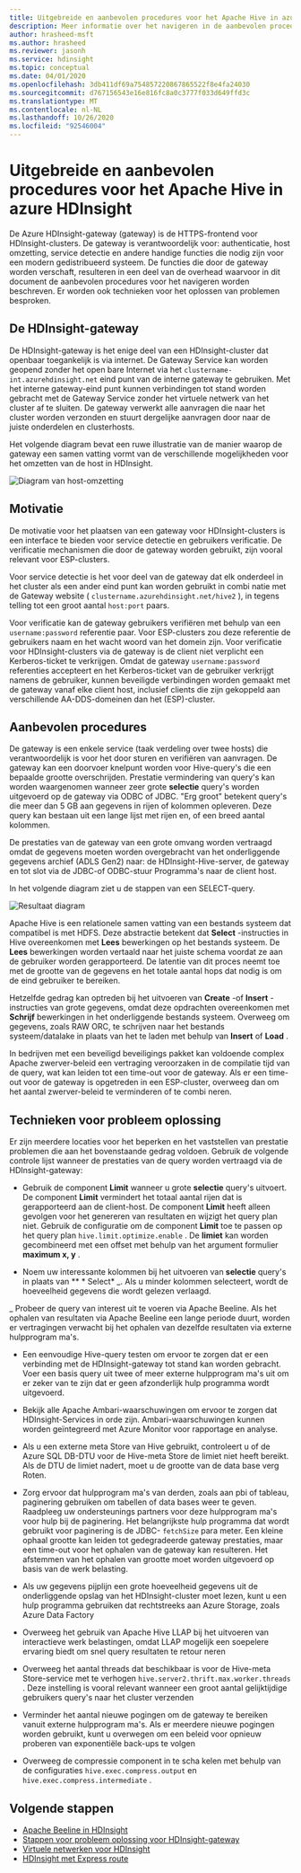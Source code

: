 ```yaml
---
title: Uitgebreide en aanbevolen procedures voor het Apache Hive in azure HDInsight
description: Meer informatie over het navigeren in de aanbevolen procedures voor het uitvoeren van Hive-query's via de Azure HDInsight-gateway
author: hrasheed-msft
ms.author: hrasheed
ms.reviewer: jasonh
ms.service: hdinsight
ms.topic: conceptual
ms.date: 04/01/2020
ms.openlocfilehash: 3db411df69a754857220867865522f8e4fa24030
ms.sourcegitcommit: d767156543e16e816fc8a0c3777f033d649ffd3c
ms.translationtype: MT
ms.contentlocale: nl-NL
ms.lasthandoff: 10/26/2020
ms.locfileid: "92546004"
---
```

# <a name="gateway-deep-dive-and-best-practices-for-apache-hive-in-azure-hdinsight"></a>Uitgebreide en aanbevolen procedures voor het Apache Hive in azure HDInsight

De Azure HDInsight-gateway (gateway) is de HTTPS-frontend voor HDInsight-clusters. De gateway is verantwoordelijk voor: authenticatie, host omzetting, service detectie en andere handige functies die nodig zijn voor een modern gedistribueerd systeem. De functies die door de gateway worden verschaft, resulteren in een deel van de overhead waarvoor in dit document de aanbevolen procedures voor het navigeren worden beschreven. Er worden ook technieken voor het oplossen van problemen besproken.

## <a name="the-hdinsight-gateway"></a>De HDInsight-gateway

De HDInsight-gateway is het enige deel van een HDInsight-cluster dat openbaar toegankelijk is via internet. De Gateway Service kan worden geopend zonder het open bare Internet via het `clustername-int.azurehdinsight.net` eind punt van de interne gateway te gebruiken. Met het interne gateway-eind punt kunnen verbindingen tot stand worden gebracht met de Gateway Service zonder het virtuele netwerk van het cluster af te sluiten. De gateway verwerkt alle aanvragen die naar het cluster worden verzonden en stuurt dergelijke aanvragen door naar de juiste onderdelen en clusterhosts.

Het volgende diagram bevat een ruwe illustratie van de manier waarop de gateway een samen vatting vormt van de verschillende mogelijkheden voor het omzetten van de host in HDInsight.

![Diagram van host-omzetting](./media/gateway-best-practices/host-resolution-diagram.png "Diagram van host-omzetting")

## <a name="motivation"></a>Motivatie

De motivatie voor het plaatsen van een gateway voor HDInsight-clusters is een interface te bieden voor service detectie en gebruikers verificatie. De verificatie mechanismen die door de gateway worden gebruikt, zijn vooral relevant voor ESP-clusters.

Voor service detectie is het voor deel van de gateway dat elk onderdeel in het cluster als een ander eind punt kan worden gebruikt in combi natie met de Gateway website ( `clustername.azurehdinsight.net/hive2` ), in tegens telling tot een groot aantal `host:port` paars.

Voor verificatie kan de gateway gebruikers verifiëren met behulp van een `username:password` referentie paar. Voor ESP-clusters zou deze referentie de gebruikers naam en het wacht woord van het domein zijn. Voor verificatie voor HDInsight-clusters via de gateway is de client niet verplicht een Kerberos-ticket te verkrijgen. Omdat de gateway `username:password` referenties accepteert en het Kerberos-ticket van de gebruiker verkrijgt namens de gebruiker, kunnen beveiligde verbindingen worden gemaakt met de gateway vanaf elke client host, inclusief clients die zijn gekoppeld aan verschillende AA-DDS-domeinen dan het (ESP)-cluster.

## <a name="best-practices"></a>Aanbevolen procedures

De gateway is een enkele service (taak verdeling over twee hosts) die verantwoordelijk is voor het door sturen en verifiëren van aanvragen. De gateway kan een doorvoer knelpunt worden voor Hive-query's die een bepaalde grootte overschrijden. Prestatie vermindering van query's kan worden waargenomen wanneer zeer grote **selectie** query's worden uitgevoerd op de gateway via ODBC of JDBC. "Erg groot" betekent query's die meer dan 5 GB aan gegevens in rijen of kolommen opleveren. Deze query kan bestaan uit een lange lijst met rijen en, of een breed aantal kolommen.

De prestaties van de gateway van een grote omvang worden vertraagd omdat de gegevens moeten worden overgebracht van het onderliggende gegevens archief (ADLS Gen2) naar: de HDInsight-Hive-server, de gateway en tot slot via de JDBC-of ODBC-stuur Programma's naar de client host.

In het volgende diagram ziet u de stappen van een SELECT-query.

![Resultaat diagram](./media/gateway-best-practices/result-retrieval-diagram.png "Resultaat diagram")

Apache Hive is een relationele samen vatting van een bestands systeem dat compatibel is met HDFS. Deze abstractie betekent dat **Select** -instructies in Hive overeenkomen met **Lees** bewerkingen op het bestands systeem. De **Lees** bewerkingen worden vertaald naar het juiste schema voordat ze aan de gebruiker worden gerapporteerd. De latentie van dit proces neemt toe met de grootte van de gegevens en het totale aantal hops dat nodig is om de eind gebruiker te bereiken.

Hetzelfde gedrag kan optreden bij het uitvoeren van **Create** -of **Insert** -instructies van grote gegevens, omdat deze opdrachten overeenkomen met **Schrijf** bewerkingen in het onderliggende bestands systeem. Overweeg om gegevens, zoals RAW ORC, te schrijven naar het bestands systeem/datalake in plaats van het te laden met behulp van **Insert** of **Load** .

In bedrijven met een beveiligd beveiligings pakket kan voldoende complex Apache zwerver-beleid een vertraging veroorzaken in de compilatie tijd van de query, wat kan leiden tot een time-out voor de gateway. Als er een time-out voor de gateway is opgetreden in een ESP-cluster, overweeg dan om het aantal zwerver-beleid te verminderen of te combi neren.

## <a name="troubleshooting-techniques"></a>Technieken voor probleem oplossing

Er zijn meerdere locaties voor het beperken en het vaststellen van prestatie problemen die aan het bovenstaande gedrag voldoen. Gebruik de volgende controle lijst wanneer de prestaties van de query worden vertraagd via de HDInsight-gateway:

* Gebruik de component **Limit** wanneer u grote **selectie** query's uitvoert. De component **Limit** vermindert het totaal aantal rijen dat is gerapporteerd aan de client-host. De component **Limit** heeft alleen gevolgen voor het genereren van resultaten en wijzigt het query plan niet. Gebruik de configuratie om de component **Limit** toe te passen op het query plan `hive.limit.optimize.enable` . De **limiet** kan worden gecombineerd met een offset met behulp van het argument formulier **maximum x, y** .

* Noem uw interessante kolommen bij het uitvoeren van **selectie** query's in plaats van ** \* Select* _. Als u minder kolommen selecteert, wordt de hoeveelheid gegevens die wordt gelezen verlaagd.

_ Probeer de query van interest uit te voeren via Apache Beeline. Als het ophalen van resultaten via Apache Beeline een lange periode duurt, worden er vertragingen verwacht bij het ophalen van dezelfde resultaten via externe hulpprogram ma's.

* Een eenvoudige Hive-query testen om ervoor te zorgen dat er een verbinding met de HDInsight-gateway tot stand kan worden gebracht. Voer een basis query uit twee of meer externe hulpprogram ma's uit om er zeker van te zijn dat er geen afzonderlijk hulp programma wordt uitgevoerd.

* Bekijk alle Apache Ambari-waarschuwingen om ervoor te zorgen dat HDInsight-Services in orde zijn. Ambari-waarschuwingen kunnen worden geïntegreerd met Azure Monitor voor rapportage en analyse.

* Als u een externe meta Store van Hive gebruikt, controleert u of de Azure SQL DB-DTU voor de Hive-meta Store de limiet niet heeft bereikt. Als de DTU de limiet nadert, moet u de grootte van de data base verg Roten.

* Zorg ervoor dat hulpprogram ma's van derden, zoals aan pbi of tableau, paginering gebruiken om tabellen of data bases weer te geven. Raadpleeg uw ondersteunings partners voor deze hulpprogram ma's voor hulp bij de paginering. Het belangrijkste hulp programma dat wordt gebruikt voor paginering is de JDBC- `fetchSize` para meter. Een kleine ophaal grootte kan leiden tot gedegradeerde gateway prestaties, maar een time-out voor het ophalen van de gateway kan resulteren. Het afstemmen van het ophalen van grootte moet worden uitgevoerd op basis van de werk belasting.

* Als uw gegevens pijplijn een grote hoeveelheid gegevens uit de onderliggende opslag van het HDInsight-cluster moet lezen, kunt u een hulp programma gebruiken dat rechtstreeks aan Azure Storage, zoals Azure Data Factory

* Overweeg het gebruik van Apache Hive LLAP bij het uitvoeren van interactieve werk belastingen, omdat LLAP mogelijk een soepelere ervaring biedt om snel query resultaten te retour neren

* Overweeg het aantal threads dat beschikbaar is voor de Hive-meta Store-service met te verhogen `hive.server2.thrift.max.worker.threads` . Deze instelling is vooral relevant wanneer een groot aantal gelijktijdige gebruikers query's naar het cluster verzenden

* Verminder het aantal nieuwe pogingen om de gateway te bereiken vanuit externe hulpprogram ma's. Als er meerdere nieuwe pogingen worden gebruikt, kunt u overwegen om een beleid voor opnieuw proberen van exponentiële back-ups te volgen

* Overweeg de compressie component in te scha kelen met behulp van de configuraties `hive.exec.compress.output` en `hive.exec.compress.intermediate` .

## <a name="next-steps"></a>Volgende stappen

* [Apache Beeline in HDInsight](../hadoop/apache-hadoop-use-hive-beeline.md)
* [Stappen voor probleem oplossing voor HDInsight-gateway](./troubleshoot-gateway-timeout.md)
* [Virtuele netwerken voor HDInsight](../hdinsight-plan-virtual-network-deployment.md)
* [HDInsight met Express route](../connect-on-premises-network.md)